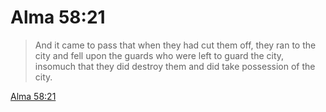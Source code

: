 # Alma 58:21

> And it came to pass that when they had cut them off, they ran to the city and fell upon the guards who were left to guard the city, insomuch that they did destroy them and did take possession of the city.

[Alma 58:21](https://www.churchofjesuschrist.org/study/scriptures/bofm/alma/58?lang=eng&id=p21#p21)


